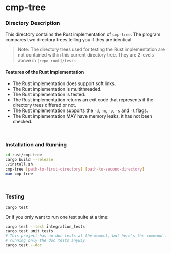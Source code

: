 # cmp-tree

### Directory Description

This directory contains the Rust implementation of `cmp-tree`. The program
compares two directory trees telling you if they are identical.

> Note: The directory trees used for testing the Rust implementation are not
> contained within this current directory tree. They are 2 levels above in
> `[repo-root]/tests`

#### Features of the Rust Implementation

* The Rust implementation does support soft links.
* The Rust implementation is multithreaded.
* The Rust implementation is tested.
* The Rust implementation returns an exit code that represents if the directory
  trees differed or not.
* The Rust implementation supports the `-d`, `-m`, `-p`, `-s` and `-t` flags.
* The Rust implementation MAY have memory leaks, it has not been checked.

&nbsp;

### Installation and Running

```bash
cd rust/cmp-tree
cargo build --release
./install.sh
cmp-tree [path-to-first-directory] [path-to-second-directory]
man cmp-tree
```

&nbsp;

### Testing

```bash
cargo test
```

Or if you only want to run one test suite at a time:

```bash
cargo test --test integration_tests
cargo test unit_tests
# This project has no doc tests at the moment, but here's the command for
# running only the doc tests anyway
cargo test --doc
```

